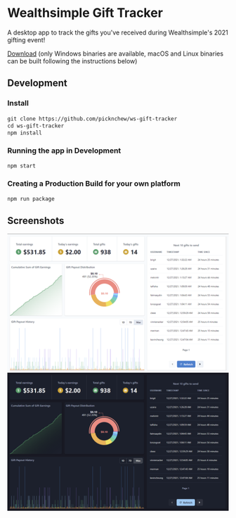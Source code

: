 # Wealthsimple Gift Tracker

A desktop app to track the gifts you've received during Wealthsimple's 2021 gifting event!

[Download](https://github.com/picknchew/ws-gift-tracker/releases) (only Windows binaries are available, macOS and Linux binaries can be built following the instructions below)

## Development

### Install

```
git clone https://github.com/picknchew/ws-gift-tracker
cd ws-gift-tracker
npm install
```

### Running the app in Development

```
npm start
```

### Creating a Production Build for your own platform

```
npm run package
```

## Screenshots

![Light mode](./screenshots/lightmode.png?raw=true)
![Dark mode](./screenshots/darkmode.png?raw=true)
